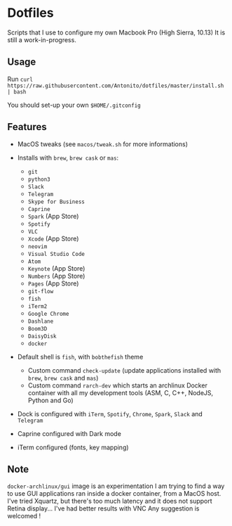# Dotfiles

  Scripts that I use to configure my own Macbook Pro (High Sierra, 10.13)
  It is still a work-in-progress.

## Usage

Run `curl https://raw.githubusercontent.com/Antonito/dotfiles/master/install.sh | bash`

You should set-up your own `$HOME/.gitconfig`

## Features

- MacOS tweaks (see `macos/tweak.sh` for more informations)
- Installs with `brew`, `brew cask` or `mas`:

  - `git`
  - `python3`
  - `Slack`
  - `Telegram`
  - `Skype for Business`
  - `Caprine`
  - `Spark` (App Store)
  - `Spotify`
  - `VLC`
  - `Xcode` (App Store)
  - `neovim`
  - `Visual Studio Code`
  - `Atom`
  - `Keynote` (App Store)
  - `Numbers` (App Store)
  - `Pages` (App Store)
  - `git-flow`
  - `fish`
  - `iTerm2`
  - `Google Chrome`
  - `Dashlane`
  - `Boom3D`
  - `DaisyDisk`
  - `docker`

- Default shell is `fish`, with `bobthefish` theme

  - Custom command `check-update` (update applications installed with `brew`, `brew cask` and `mas`)
  - Custom command `rarch-dev` which starts an archlinux Docker container with all my development tools (ASM, C, C++, NodeJS, Python and Go)
- Dock is configured with `iTerm`, `Spotify`, `Chrome`, `Spark`, `Slack` and `Telegram`
- Caprine configured with Dark mode
- iTerm configured (fonts, key mapping)

## Note

`docker-archlinux/gui` image is an experimentation
I am trying to find a way to use GUI applications ran inside a docker container, from a MacOS host.
I've tried Xquartz, but there's too much latency and it does not support Retina display... I've had better results with VNC
Any suggestion is welcomed !